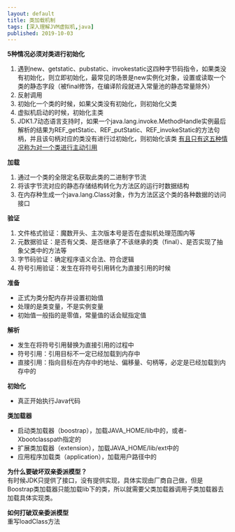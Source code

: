 ```yaml
---
layout: default
title: 类加载机制
tags: [深入理解JVM虚拟机,java]
published: 2019-10-03
---
```

**5种情况必须对类进行初始化**

 1. 遇到new、getstatic、pubstatic、invokestatic这四种字节码指令，如果类没有初始化，则立即初始化，最常见的场景是new实例化对象，设置或读取一个类的静态字段（被final修饰，在编译阶段就进入常量池的静态常量除外）
 2. 反射调用
 3. 初始化一个类的时候，如果父类没有初始化，则初始化父类
 4. 虚拟机启动的时候，初始化主类
 5. JDK1.7动态语言支持时，如果一个java.lang.invoke.MethodHandle实例最后解析的结果为REF_getStatic、REF_putStatic、REF_invokeStatic的方法句柄，并且该句柄对应的类没有进行过初始化，则初始化该类
<u>有且只有这五种情况称为对一个类进行主动引用</u>

**加载**

 1. 通过一个类的全限定名获取此类的二进制字节流
 2. 将该字节流对应的静态存储结构转化为方法区的运行时数据结构
 3. 在内存种生成一个java.lang.Class对象，作为方法区这个类的各种数据的访问接口

**验证**

 1. 文件格式验证：魔数开头、主次版本号是否在虚拟机处理范围内等
 2. 元数据验证：是否有父类、是否继承了不该继承的类（final）、是否实现了抽象父类中的方法等
 3. 字节码验证：确定程序语义合法、符合逻辑
 4. 符号引用验证：发生在将符号引用转化为直接引用的时候

**准备**

 - 正式为类分配内存并设置初始值
 - 处理的是类变量，不是实例变量
 - 初始值一般指的是零值，常量值的话会赋指定值

**解析**

 - 发生在将符号引用替换为直接引用的过程中
 - 符号引用：引用目标不一定已经加载到内存中
 - 直接引用：指向目标在内存中的地址、偏移量、句柄等，必定是已经加载到内存中的

**初始化**

 - 真正开始执行Java代码

**类加载器**

 - 启动类加载器（boostrap），加载JAVA_HOME/lib中的，或者-Xbootclasspath指定的
 - 扩展类加载器（extension），加载JAVA_HOME/lib/ext中的
 - 应用程序加载类（application），加载用户路径中的

**为什么要破坏双亲委派模型？**  
有时候JDK只提供了接口，没有提供实现，具体实现由厂商自己做，但是Boostrap类加载器只能加载lib下的类，所以就需要父类加载器调用子类加载器去加载具体实现类。

**如何打破双亲委派模型**  
重写loadClass方法